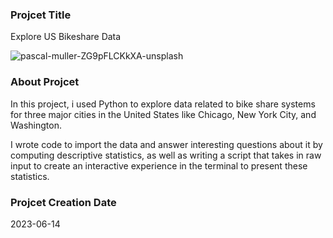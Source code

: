 ### Projcet Title
Explore US Bikeshare Data


![pascal-muller-ZG9pFLCKkXA-unsplash](https://github.com/user-attachments/assets/f356c535-05bf-4968-b397-47aaac68d344)


### About Projcet 
In this project, i used Python to explore data related to bike share systems for three major cities in the United States like Chicago, New York City, and Washington. 

I wrote code to import the data and answer interesting questions about it by computing descriptive statistics, as well as writing a script that takes in raw input to create an interactive experience in the terminal to present these statistics.

### Projcet Creation Date
2023-06-14
